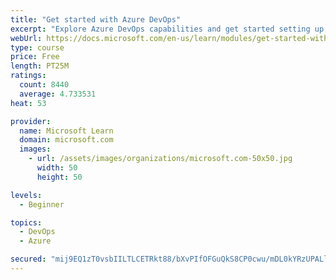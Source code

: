 ```yaml
---
title: "Get started with Azure DevOps"
excerpt: "Explore Azure DevOps capabilities and get started setting up your own organization knowing what separates elite performers from low performers."
webUrl: https://docs.microsoft.com/en-us/learn/modules/get-started-with-devops/
type: course
price: Free
length: PT25M
ratings:
  count: 8440
  average: 4.733531
heat: 53

provider:
  name: Microsoft Learn
  domain: microsoft.com
  images:
    - url: /assets/images/organizations/microsoft.com-50x50.jpg
      width: 50
      height: 50

levels:
  - Beginner

topics:
  - DevOps
  - Azure

secured: "mij9EQ1zT0vsbIILTLCETRkt88/bXvPIfOFGuQkS8CP0cwu/mDL0kYRzUPALluFWuWnpt7i0nYp8w8NlCpvbSBGB0st1JSUuhR5Aj8+zH5JT74X1oqLNlSB1xDRCTNVsacVqudKs8mTb2J1iH33kHd2I4jaE/Yci/wGJouoEL+6ZwMnZ0mOxs4wh+l+q7UHmdknvmobeJPWReo6GjHHPVoj41n0W7fGdmvgkTH8LTiXqgTLzQh/1IxSwFdrYD+54e8qYQkncdfDJ0uBKUufNRptfwdLxDTVh/FKOq8KZkU2ZkL1l/ZjODcyCwJC3yot9/MtPKfb+xBmn+zSRwWXgLS1zu+0MAb90+Q7uy0sVg/cPKdq+V9VgK5w6ToUANmE9lf4JMEtXtdonbiO4FmTg10ccRyUVgSQvSSWIMcMmbj8=;LublHZiaS2gjBcp5CYmr7w=="
---
```


